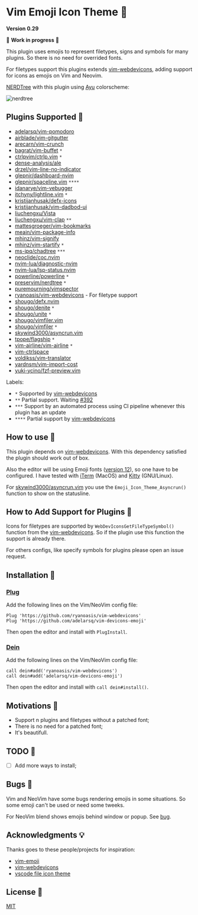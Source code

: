 # Vim Emoji Icon Theme 🎨

**Version 0.29**

🚧 **Work in progress** 🚧

This plugin uses emojis to represent filetypes, signs and symbols for many plugins. So there is no need for overrided fonts.

For filetypes support this plugins extends [vim-webdevicons](https://github.com/ryanoasis/vim-devicons), adding support for icons as emojis on Vim and Neovim.

[NERDTree](https://github.com/preservim/nerdtree) with this plugin using [Ayu](https://github.com/ayu-theme/ayu-vim) colorscheme:

![nerdtree](https://user-images.githubusercontent.com/430272/79928601-bb524000-8419-11ea-9c76-bd450918b962.png)

## Plugins Supported 🤗

- [adelarsq/vim-pomodoro](https://github.com/adelarsq/vim-pomodoro)
- [airblade/vim-gitgutter](https://github.com/airblade/vim-gitgutter)
- [arecarn/vim-crunch](https://github.com/arecarn/vim-crunch)
- [bagrat/vim-buffet](https://github.com/bagrat/vim-buffet) `*`
- [ctrlpvim/ctrlp.vim](https://github.com/ctrlpvim/ctrlp.vim) `*`
- [dense-analysis/ale](https://github.com/dense-analysis/ale)
- [drzel/vim-line-no-indicator](https://github.com/drzel/vim-line-no-indicator)
- [glepnir/dashboard-nvim](https://github.com/glepnir/dashboard-nvim)
- [glepnir/spaceline.vim](https://github.com/glepnir/spaceline.vim) `****`
- [idanarye/vim-vebugger](https://github.com/idanarye/vim-vebugger)
- [itchyny/lightline.vim](https://github.com/itchyny/lightline.vim) `*`
- [kristijanhusak/defx-icons](https://github.com/kristijanhusak/defx-icons)
- [kristijanhusak/vim-dadbod-ui](https://github.com/kristijanhusak/vim-dadbod-ui)
- [liuchengxu/Vista](https://github.com/liuchengxu/vista.vim)
- [liuchengxu/vim-clap](https://github.com/liuchengxu/vim-clap) `**`
- [mattesgroeger/vim-bookmarks](https://github.com/MattesGroeger/vim-bookmarks)
- [meain/vim-package-info](https://github.com/meain/vim-package-info)
- [mhinz/vim-signify](https://github.com/mhinz/vim-signify)
- [mhinz/vim-startify](https://github.com/mhinz/vim-startify) `*`
- [ms-jpq/chadtree](https://github.com/ms-jpq/chadtree) `***`
- [neoclide/coc.nvim](https://github.com/neoclide/coc.nvim)
- [nvim-lua/diagnostic-nvim](https://github.com/nvim-lua/diagnostic-nvim)
- [nvim-lua/lsp-status.nvim](https://github.com/nvim-lua/lsp-status.nvim)
- [powerline/powerline](https://github.com/powerline/powerline) `*`
- [preservim/nerdtree](https://github.com/preservim/nerdtree) `*`
- [puremourning/vimspector](https://github.com/puremourning/vimspector)
- [ryanoasis/vim-webdevicons](https://github.com/ryanoasis/vim-devicons) - For filetype support
- [shougo/defx.nvim](https://github.com/shougo/defx.nvim)
- [shougo/denite](https://github.com/Shougo/denite.nvim) `*`
- [shougo/unite](https://github.com/shougo/unite.vim) `*`
- [shougo/vimfiler.vim](https://github.com/Shougo/vimfiler.vim)
- [shougo/vimfiler](https://github.com/shougo/vimfiler.vim) `*`
- [skywind3000/asyncrun.vim](https://github.com/skywind3000/asyncrun.vim)
- [tpope/flagship](https://github.com/tpope/vim-flagship) `*`
- [vim-airline/vim-airline](https://github.com/vim-airline/vim-airline) `*`
- [vim-ctrlspace](https://github.com/vim-ctrlspace)
- [voldikss/vim-translator](https://github.com/voldikss/vim-translator)
- [yardnsm/vim-import-cost](https://github.com/yardnsm/vim-import-cost)
- [yuki-ycino/fzf-preview.vim](https://github.com/yuki-ycino/fzf-preview.vim)

Labels:
 - `*` Supported by [vim-webdevicons](https://github.com/ryanoasis/vim-devicons)
 - `**` Partial support. Waiting [#392](https://github.com/liuchengxu/vim-clap/issues/392)
 - `***` Support by an automated process using CI pipeline whenever this plugin
     has an update
 - `****` Partial support by [vim-webdevicons](https://github.com/ryanoasis/vim-devicons)

## How to use 🤔

This plugin depends on [vim-webdevicons](https://github.com/junegunn/vim-plug). With this dependency satisfied the plugin should work out of box.

Also the editor will be using Emoji fonts ([version 12](https://emojipedia.org/emoji-12.0)), so one have to be configured. I have tested with [iTerm](https://www.iterm2.com) (MacOS) and [Kitty](https://sw.kovidgoyal.net/kitty) (GNU/Linux).

For [skywind3000/asyncrun.vim](https://github.com/skywind3000/asyncrun.vim) you
use the `Emoji_Icon_Theme_Asyncrun()` function to show on the statusline.

## How to Add Support for Plugins 🔌

Icons for filetypes are supported by `WebDevIconsGetFileTypeSymbol()` function
from the [vim-webdevicons](https://github.com/ryanoasis/vim-webdevicons). So if
the plugin use this function the support is already there. 

For others configs, like specify symbols for plugins please open an issue
request.

## Installation 🧙

### [Plug](https://github.com/junegunn/vim-plug)

Add the following lines on the Vim/NeoVim config file:

```vim
Plug 'https://github.com/ryanoasis/vim-webdevicons'
Plug 'https://github.com/adelarsq/vim-devicons-emoji'
```

Then open the editor and install with `PlugInstall`.

### [Dein](https://github.com/Shougo/dein.vim)

Add the following lines on the Vim/NeoVim config file:

```vim
call dein#add('ryanoasis/vim-webdevicons')
call dein#add('adelarsq/vim-devicons-emoji')
```

Then open the editor and install with `call dein#install()`.

## Motivations 💓

- Support n plugins and filetypes without a patched font;
- There is no need for a patched font;
- It's beautifull.

## TODO 🔨

- [ ] Add more ways to install;

## Bugs 🐛

Vim and NeoVim have some bugs rendering emojis in some situations. So some
emoji can't be used or need some tweeks.

For NeoVim blend shows emojis behind window or popup. See [bug](https://github.com/neovim/neovim/issues/12012).

## Acknowledgments 💡

Thanks goes to these people/projects for inspiration:

- [vim-emoji](https://github.com/junegunn/vim-emoji)
- [vim-webdevicons](https://github.com/junegunn/vim-plug)
- [vscode file icon theme](https://code.visualstudio.com/api/extension-guides/file-icon-theme)

## License 📜

[MIT](License)

